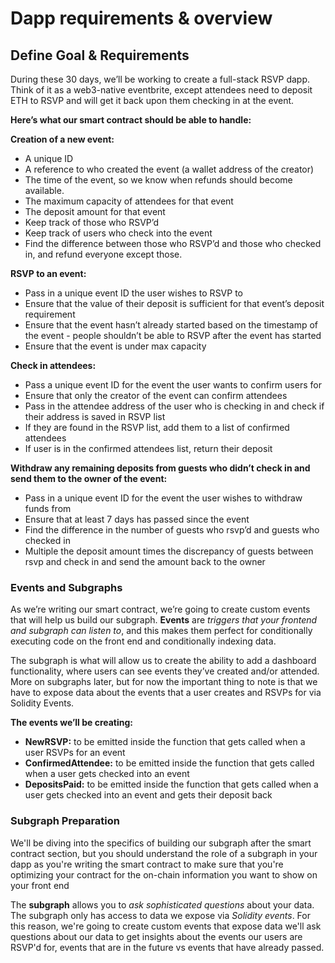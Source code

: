 # Dapp requirements & overview

## Define Goal & Requirements

During these 30 days, we’ll be working to create a full-stack RSVP dapp. Think of it as a web3-native eventbrite, except attendees need to deposit ETH to RSVP and will get it back upon them checking in at the event.

**Here’s what our smart contract should be able to handle:**

**Creation of a new event:**

- A unique ID
- A reference to who created the event (a wallet address of the creator)
- The time of the event, so we know when refunds should become available.
- The maximum capacity of attendees for that event
- The deposit amount for that event
- Keep track of those who RSVP’d
- Keep track of users who check into the event
- Find the difference between those who RSVP’d and those who checked in, and refund everyone except those.

**RSVP to an event:**

- Pass in a unique event ID the user wishes to RSVP to
- Ensure that the value of their deposit is sufficient for that event’s deposit requirement
- Ensure that the event hasn’t already started based on the timestamp of the event - people shouldn’t be able to RSVP after the event has started
- Ensure that the event is under max capacity

**Check in attendees:**

- Pass a unique event ID for the event the user wants to confirm users for
- Ensure that only the creator of the event can confirm attendees
- Pass in the attendee address of the user who is checking in and check if their address is saved in RSVP list
- If they are found in the RSVP list, add them to a list of confirmed attendees
- If user is in the confirmed attendees list, return their deposit

**Withdraw any remaining deposits from guests who didn’t check in and send them to the owner of the event:**

- Pass in a unique event ID for the event the user wishes to withdraw funds from
- Ensure that at least 7 days has passed since the event
- Find the difference in the number of guests who rsvp’d and guests who checked in
- Multiple the deposit amount times the discrepancy of guests between rsvp and check in and send the amount back to the owner

### Events and Subgraphs

As we’re writing our smart contract, we’re going to create custom events that will help us build our subgraph. **Events** are _triggers that your frontend and subgraph can listen to_, and this makes them perfect for conditionally executing code on the front end and conditionally indexing data.

The subgraph is what will allow us to create the ability to add a dashboard functionality, where users can see events they’ve created and/or attended. More on subgraphs later, but for now the important thing to note is that we have to expose data about the events that a user creates and RSVPs for via Solidity Events.

**The events we’ll be creating:**

- **NewRSVP:** to be emitted inside the function that gets called when a user RSVPs for an event
- **ConfirmedAttendee:** to be emitted inside the function that gets called when a user gets checked into an event
- **DepositsPaid:** to be emitted inside the function that gets called when a user gets checked into an event and gets their deposit back

### Subgraph Preparation

We'll be diving into the specifics of building our subgraph after the smart contract section, but you should understand the role of a subgraph in your dapp as you're writing the smart contract to make sure that you're optimizing your contract for the on-chain information you want to show on your front end

The **subgraph** allows you to _ask sophisticated questions_ about your data. The subgraph only has access to data we expose via _Solidity events_. For this reason, we're going to create custom events that expose data we'll ask questions about our data to get insights about the events our users are RSVP'd for, events that are in the future vs events that have already passed.
